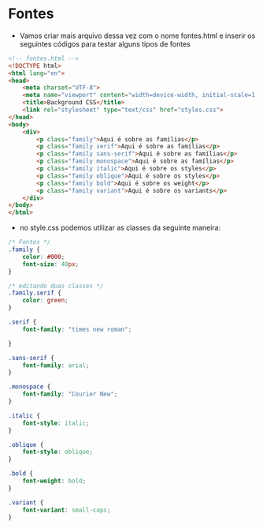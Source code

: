 #  Fontes
- Vamos criar mais arquivo dessa vez com o nome fontes.html e inserir os seguintes códigos para testar alguns tipos de fontes

~~~html
<!-- fontes.html -->
<!DOCTYPE html>
<html lang="en">
<head>
    <meta charset="UTF-8">
    <meta name="viewport" content="width=device-width, initial-scale=1.0">
    <title>Background CSS</title>
    <link rel="stylesheet" type="text/css" href="styles.css">
</head>
<body>
    <div>
        <p class="family">Aqui é sobre as famílias</p>
        <p class="family serif">Aqui é sobre as famílias</p>
        <p class="family sans-serif">Aqui é sobre as famílias</p>
        <p class="family monospace">Aqui é sobre as famílias</p>
        <p class="family italic">Aqui é sobre os styles</p>
        <p class="family oblique">Aqui é sobre os styles</p>
        <p class="family bold">Aqui é sobre os weight</p>
        <p class="family variant">Aqui é sobre os variants</p>
    </div>
</body>
</html>
~~~

- no style.css podemos utilizar as classes da seguinte maneira:
~~~css
/* Fontes */
.family {
    color: #000;
    font-size: 40px;
}

/* editando duas classes */
.family.serif {
    color: green;
}

.serif {
    font-family: "times new roman";

}

.sans-serif {
    font-family: arial;
}

.monospace {
    font-family: "Courier New";
}

.italic {
    font-style: italic;
}

.oblique {
    font-style: oblique;
}

.bold {
    font-weight: bold;
}

.variant {
    font-variant: small-caps;
}
~~~